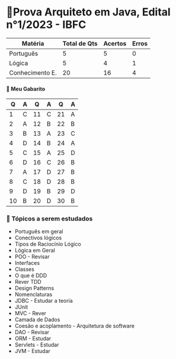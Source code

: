 
# 📜Prova Arquiteto em Java, Edital n°1/2023 - IBFC

| Matéria         | Total de Qts | Acertos | Erros |
| --------------- | ------------ | ------- | ----- |
| Português       | 5            | 5       | 0     |
| Lógica          | 5            | 4       | 1     |
| Conhecimento E. | 20           | 16      | 4     |

#### 📝 Meu Gabarito

| Q   | A   | Q   | A   | Q   | A   |
| --- | --- | --- | --- | --- | --- |
| 1   | C   | 11  | C   | 21  | A   |
| 2   | A   | 12  | B   | 22  | B   |
| 3   | B   | 13  | A   | 23  | C   |
| 4   | D   | 14  | B   | 24  | A   |
| 5   | C   | 15  | A   | 25  | D   |
| 6   | D   | 16  | C   | 26  | B   |
| 7   | A   | 17  | D   | 27  | B   |
| 8   | C   | 18  | D   | 28  | B   |
| 9   | D   | 19  | B   | 29  | D   |
| 10  | B   | 20  | D   | 30  | B   |

### 🫡 Tópicos a serem estudados

- Português em geral
- Conectivos lógicos
- Tipos de Raciocínio Lógico
- Lógica em Geral
- POO - Revisar 
- Interfaces 
- Classes
- O que é DDD
- Rever TDD
- Design Patterns
- Nomenclaturas
- JDBC - Estudar a teoria
- JUnit
- MVC - Rever
- Camada de Dados
- Coesão e acoplamento - Arquitetura de software
- DAO - Revisar
- ORM - Estudar
- Servlets - Estudar
- JVM - Estudar